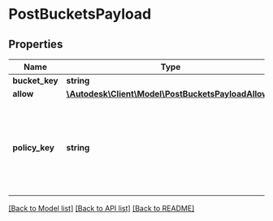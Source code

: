 # PostBucketsPayload

## Properties
Name | Type | Description | Notes
------------ | ------------- | ------------- | -------------
**bucket_key** | **string** | Bucket key | 
**allow** | [**\Autodesk\Client\Model\PostBucketsPayloadAllow[]**](PostBucketsPayloadAllow.md) |  | [optional] 
**policy_key** | **string** | [Data retention policy](https://developer.autodesk.com/en/docs/data/v2/overview/retention-policy/)  Acceptable values: &#x60;transient&#x60;, &#x60;temporary&#x60; or &#x60;persistent&#x60; | 

[[Back to Model list]](../README.md#documentation-for-models) [[Back to API list]](../README.md#documentation-for-api-endpoints) [[Back to README]](../README.md)


